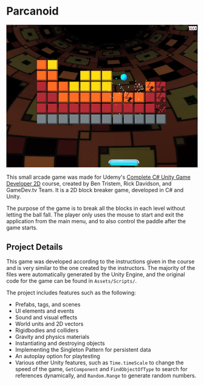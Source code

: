 # Parcanoid

<img src="Screenshots/Level3.jpg"/>

This small arcade game was made for Udemy's [Complete C# Unity Game Developer 2D](https://www.udemy.com/course/unitycourse/) course, created by Ben Tristem, Rick Davidson, and GameDev.tv Team. It is a 2D block breaker game, developed in C# and Unity.

The purpose of the game is to break all the blocks in each level without letting the ball fall. The player only uses the mouse to start and exit the application from the main menu, and to also control the paddle after the game starts.


## Project Details

This game was developed according to the instructions given in the course and is very similar to the one created by the instructors. The majority of the files were automatically generated by the Unity Engine, and the original code for the game can be found in `Assets/Scripts/`.

The project includes features such as the following:
* Prefabs, tags, and scenes
* UI elements and events
* Sound and visual effects
* World units and 2D vectors
* Rigidbodies and colliders 
* Gravity and physics materials
* Instantiating and destroying objects
* Implementing the Singleton Pattern for persistent data
* An autoplay option for playtesting
* Various other Unity features, such as `Time.timeScale` to change the speed of the game, `GetComponent` and `FindObjectOfType` to search for references dynamically, and `Random.Range` to generate random numbers.